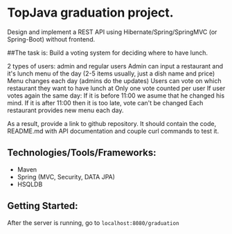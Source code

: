# TopJava graduation project.
Design and implement a REST API using Hibernate/Spring/SpringMVC (or Spring-Boot) without frontend.

##The task is:
Build a voting system for deciding where to have lunch.

2 types of users: admin and regular users
Admin can input a restaurant and it's lunch menu of the day (2-5 items usually, just a dish name and price)
Menu changes each day (admins do the updates)
Users can vote on which restaurant they want to have lunch at
Only one vote counted per user
If user votes again the same day:
If it is before 11:00 we asume that he changed his mind.
If it is after 11:00 then it is too late, vote can't be changed
Each restaurant provides new menu each day.

As a result, provide a link to github repository. It should contain the code, README.md with API documentation and couple curl commands to test it.


## Technologies/Tools/Frameworks:

- Maven
- Spring (MVC, Security, DATA JPA)
- HSQLDB


## Getting Started:
After the server is running, go to 
```localhost:8080/graduation```
